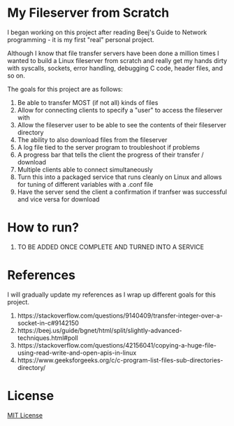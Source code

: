 <h1>My Fileserver from Scratch</h1>
<p>I began working on this project after reading Beej's Guide to Network programming - it is my first "real" personal project.<p>

<p>Although I know that file transfer servers have been done a million times I wanted to build a Linux fileserver from scratch and really get my hands dirty with syscalls, 
    sockets, error handling, debugging C code, header files, and so on.<p>

<p> The goals for this project are as follows:</p>
<ol>
      <li> Be able to transfer MOST (if not all) kinds of files</li>
      <li> Allow for connecting clients to specify a "user" to access the fileserver with</li>
      <li> Allow the fileserver user to be able to see the contents of their fileserver directory</li>
      <li> The ability to also download files from the fileserver</li>
      <li> A log file tied to the server program to troubleshoot if problems</li>
      <li> A progress bar that tells the client the progress of their transfer / download</li>
      <li> Multiple clients able to connect simultaneously</li>
      <li> Turn this into a packaged service that runs cleanly on Linux and allows for tuning of different variables with a .conf file</li>
      <li> Have the server send the client a confirmation if tranfser was successful and vice versa for download</li>
</ol>

<h1> How to run? </h1>
<ol>
    <li> TO BE ADDED ONCE COMPLETE AND TURNED INTO A SERVICE </li>
</ol>

<h1>References</h1>
<p>I will gradually update my references as I wrap up different goals for this project.<p>
<ol>
<li> https://stackoverflow.com/questions/9140409/transfer-integer-over-a-socket-in-c#9142150 </li>
<li> https://beej.us/guide/bgnet/html/split/slightly-advanced-techniques.html#poll </li>
<li> https://stackoverflow.com/questions/42156041/copying-a-huge-file-using-read-write-and-open-apis-in-linux </li>
<li> https://www.geeksforgeeks.org/c/c-program-list-files-sub-directories-directory/ </li>
</ol>

<h1>License</h1>
<a href="https://choosealicense.com/licenses/mit/">MIT License</a>
